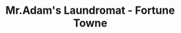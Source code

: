 ---
title: "Mr.Adam's Laundromat - Fortune Towne"
url: /bacolod/mr-adams-laundromat-fortune-towne/
shop: laundry
---